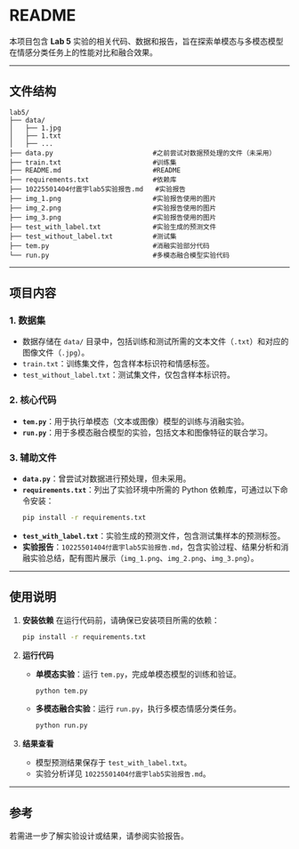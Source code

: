 
# README

本项目包含 **Lab 5** 实验的相关代码、数据和报告，旨在探索单模态与多模态模型在情感分类任务上的性能对比和融合效果。

---

## 文件结构


```
lab5/
├── data/
│   ├── 1.jpg
│   ├── 1.txt
│   ├── ...
├── data.py                         #之前尝试对数据预处理的文件（未采用）
├── train.txt                       #训练集
├── README.md                       #README
├── requirements.txt                #依赖库
├── 10225501404付震宇lab5实验报告.md   #实验报告
├── img_1.png                       #实验报告使用的图片
├── img_2.png                       #实验报告使用的图片
├── img_3.png                       #实验报告使用的图片
├── test_with_label.txt             #实验生成的预测文件
├── test_without_label.txt          #测试集
├── tem.py                          #消融实验部分代码
└── run.py                          #多模态融合模型实验代码
```

---

## 项目内容

### 1. 数据集
- 数据存储在 `data/` 目录中，包括训练和测试所需的文本文件（`.txt`）和对应的图像文件（`.jpg`）。
- `train.txt`：训练集文件，包含样本标识符和情感标签。
- `test_without_label.txt`：测试集文件，仅包含样本标识符。

### 2. 核心代码
- **`tem.py`**：用于执行单模态（文本或图像）模型的训练与消融实验。
- **`run.py`**：用于多模态融合模型的实验，包括文本和图像特征的联合学习。

### 3. 辅助文件
- **`data.py`**：曾尝试对数据进行预处理，但未采用。
- **`requirements.txt`**：列出了实验环境中所需的 Python 依赖库，可通过以下命令安装：
  ```bash
  pip install -r requirements.txt
  ```
- **`test_with_label.txt`**：实验生成的预测文件，包含测试集样本的预测标签。
- **实验报告**：`10225501404付震宇lab5实验报告.md`，包含实验过程、结果分析和消融实验总结，配有图片展示（`img_1.png`、`img_2.png`、`img_3.png`）。

---

## 使用说明

1. **安装依赖**
   在运行代码前，请确保已安装项目所需的依赖：
   ```bash
   pip install -r requirements.txt
   ```

2. **运行代码**
   - **单模态实验**：运行 `tem.py`，完成单模态模型的训练和验证。
     ```bash
     python tem.py
     ```
   - **多模态融合实验**：运行 `run.py`，执行多模态情感分类任务。
     ```bash
     python run.py
     ```

3. **结果查看**
   - 模型预测结果保存于 `test_with_label.txt`。
   - 实验分析详见 `10225501404付震宇lab5实验报告.md`。

---

## 参考

若需进一步了解实验设计或结果，请参阅实验报告。